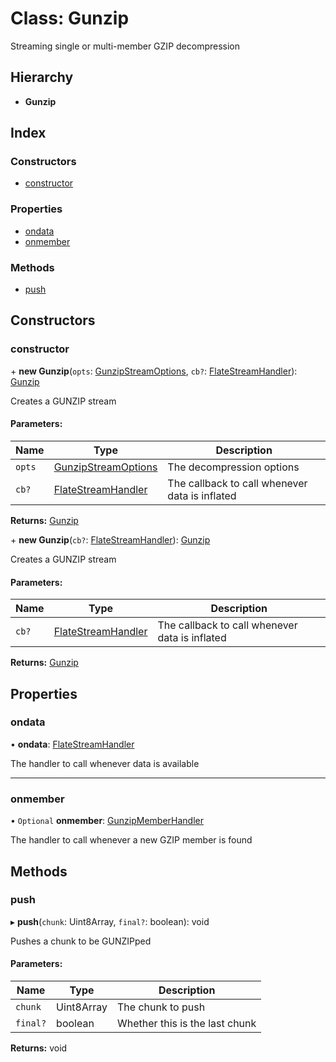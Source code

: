 # Class: Gunzip

Streaming single or multi-member GZIP decompression

## Hierarchy

* **Gunzip**

## Index

### Constructors

* [constructor](gunzip.md#constructor)

### Properties

* [ondata](gunzip.md#ondata)
* [onmember](gunzip.md#onmember)

### Methods

* [push](gunzip.md#push)

## Constructors

### constructor

\+ **new Gunzip**(`opts`: [GunzipStreamOptions](../interfaces/gunzipstreamoptions.md), `cb?`: [FlateStreamHandler](../README.md#flatestreamhandler)): [Gunzip](gunzip.md)

Creates a GUNZIP stream

#### Parameters:

Name | Type | Description |
------ | ------ | ------ |
`opts` | [GunzipStreamOptions](../interfaces/gunzipstreamoptions.md) | The decompression options |
`cb?` | [FlateStreamHandler](../README.md#flatestreamhandler) | The callback to call whenever data is inflated  |

**Returns:** [Gunzip](gunzip.md)

\+ **new Gunzip**(`cb?`: [FlateStreamHandler](../README.md#flatestreamhandler)): [Gunzip](gunzip.md)

Creates a GUNZIP stream

#### Parameters:

Name | Type | Description |
------ | ------ | ------ |
`cb?` | [FlateStreamHandler](../README.md#flatestreamhandler) | The callback to call whenever data is inflated  |

**Returns:** [Gunzip](gunzip.md)

## Properties

### ondata

•  **ondata**: [FlateStreamHandler](../README.md#flatestreamhandler)

The handler to call whenever data is available

___

### onmember

• `Optional` **onmember**: [GunzipMemberHandler](../README.md#gunzipmemberhandler)

The handler to call whenever a new GZIP member is found

## Methods

### push

▸ **push**(`chunk`: Uint8Array, `final?`: boolean): void

Pushes a chunk to be GUNZIPped

#### Parameters:

Name | Type | Description |
------ | ------ | ------ |
`chunk` | Uint8Array | The chunk to push |
`final?` | boolean | Whether this is the last chunk  |

**Returns:** void
